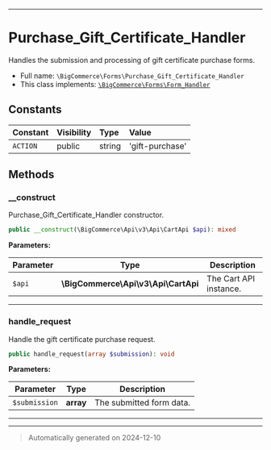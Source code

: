 ***

# Purchase_Gift_Certificate_Handler

Handles the submission and processing of gift certificate purchase forms.



* Full name: `\BigCommerce\Forms\Purchase_Gift_Certificate_Handler`
* This class implements:
[`\BigCommerce\Forms\Form_Handler`](./Form_Handler.md)


## Constants

| Constant | Visibility | Type | Value |
|:---------|:-----------|:-----|:------|
|`ACTION`|public|string|&#039;gift-purchase&#039;|


## Methods


### __construct

Purchase_Gift_Certificate_Handler constructor.

```php
public __construct(\BigCommerce\Api\v3\Api\CartApi $api): mixed
```








**Parameters:**

| Parameter | Type | Description |
|-----------|------|-------------|
| `$api` | **\BigCommerce\Api\v3\Api\CartApi** | The Cart API instance. |





***

### handle_request

Handle the gift certificate purchase request.

```php
public handle_request(array $submission): void
```








**Parameters:**

| Parameter | Type | Description |
|-----------|------|-------------|
| `$submission` | **array** | The submitted form data. |





***


***
> Automatically generated on 2024-12-10
